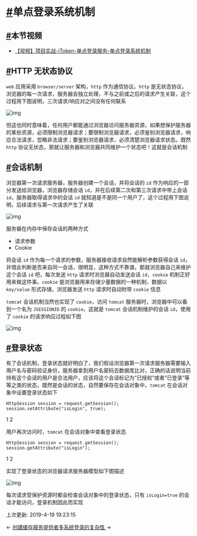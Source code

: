 # [#](https://funtl.com/zh/spring-cloud-itoken-codeing/单点登录系统机制.html#单点登录系统机制)单点登录系统机制

## [#](https://funtl.com/zh/spring-cloud-itoken-codeing/单点登录系统机制.html#本节视频)本节视频

- [【视频】项目实战-iToken-单点登录服务-单点登录系统机制](https://www.bilibili.com/video/av28842078)

## [#](https://funtl.com/zh/spring-cloud-itoken-codeing/单点登录系统机制.html#http-无状态协议)HTTP 无状态协议

`web` 应用采用 `browser/server` 架构，`http` 作为通信协议。`http` 是无状态协议，浏览器的每一次请求，服务器会独立处理，不与之前或之后的请求产生关联，这个过程用下图说明，三次请求/响应对之间没有任何联系

![img](https://funtl.com/assets/Lusifer2018042722120001.png)

但这也同时意味着，任何用户都能通过浏览器访问服务器资源，如果想保护服务器的某些资源，必须限制浏览器请求；要限制浏览器请求，必须鉴别浏览器请求，响应合法请求，忽略非法请求；要鉴别浏览器请求，必须清楚浏览器请求状态。既然 `http` 协议无状态，那就让服务器和浏览器共同维护一个状态吧！这就是会话机制

## [#](https://funtl.com/zh/spring-cloud-itoken-codeing/单点登录系统机制.html#会话机制)会话机制

浏览器第一次请求服务器，服务器创建一个会话，并将会话的 `id` 作为响应的一部分发送给浏览器，浏览器存储会话 `id`，并在后续第二次和第三次请求中带上会话 `id`，服务器取得请求中的会话 `id` 就知道是不是同一个用户了，这个过程用下图说明，后续请求与第一次请求产生了关联

![img](https://funtl.com/assets/Lusifer2018042722120002.png)

服务器在内存中保存会话的两种方式

- 请求参数
- Cookie

将会话 `id` 作为每一个请求的参数，服务器接收请求自然能解析参数获得会话 `id`，并借此判断是否来自同一会话，很明显，这种方式不靠谱。那就浏览器自己来维护这个会话 `id` 吧，每次发送 `http` 请求时浏览器自动发送会话 `id`，`cookie` 机制正好用来做这件事。`cookie` 是浏览器用来存储少量数据的一种机制，数据以 `key/value` 形式存储，浏览器发送 `http` 请求时自动附带 `cookie` 信息

`tomcat` 会话机制当然也实现了 `cookie`，访问 `tomcat` 服务器时，浏览器中可以看到一个名为 `JSESSIONID` 的 `cookie`，这就是 `tomcat` 会话机制维护的会话 `id`，使用了 `cookie` 的请求响应过程如下图

![img](https://funtl.com/assets/Lusifer2018042722120003.png)

## [#](https://funtl.com/zh/spring-cloud-itoken-codeing/单点登录系统机制.html#登录状态)登录状态

有了会话机制，登录状态就好明白了，我们假设浏览器第一次请求服务器需要输入用户名与密码验证身份，服务器拿到用户名密码去数据库比对，正确的话说明当前持有这个会话的用户是合法用户，应该将这个会话标记为“已授权”或者“已登录”等等之类的状态，既然是会话的状态，自然要保存在会话对象中，`tomcat` 在会话对象中设置登录状态如下

```text
HttpSession session = request.getSession();
session.setAttribute("isLogin", true);
```

1
2

用户再次访问时，`tomcat` 在会话对象中查看登录状态

```text
HttpSession session = request.getSession();
session.getAttribute("isLogin");
```

1
2

实现了登录状态的浏览器请求服务器模型如下图描述

![img](https://funtl.com/assets/Lusifer2018042722120004.png)

每次请求受保护资源时都会检查会话对象中的登录状态，只有 `isLogin=true` 的会话才能访问，登录机制因此而实现

上次更新: 2019-4-19 19:23:15

← [创建缓存服务提供者](https://funtl.com/zh/spring-cloud-itoken-codeing/创建缓存服务提供者.html)[多系统登录的复杂性 ](https://funtl.com/zh/spring-cloud-itoken-codeing/多系统登录的复杂性.html)→